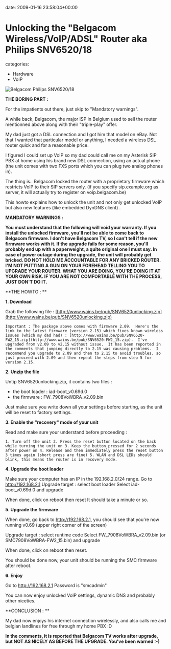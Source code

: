 


date: 2009-01-16 23:58:04+00:00


# Unlocking the "Belgacom Wireless/VoIP/ADSL" Router aka Philips SNV6520/18

categories:
- Hardware
- VoIP


![Belgacom Philips SNV6520/18](https://blog.wains.be/library/images/00-imageshack.jpg)

**THE BORING PART :**

For the impatients out there, just skip to "Mandatory warnings".

A while back, Belgacom, the major ISP in Belgium used to sell the router mentionned above along with their "triple-play" offer.

My dad just got a DSL connection and I got him that model on eBay. Not that I wanted that particular model or anything, I needed a wireless DSL router quick and for a reasonable price.

I figured I could set up VoIP so my dad could call me on my Asterisk SIP PBX at home using his brand new DSL connection, using an actual phone (the unit comes with two FXS ports which you can plug two analog phones in).

The thing is.. Belgacom locked the router with a proprietary firmware which restricts VoIP to their SIP servers only.
(if you specify sip.example.org as server, it will actually try to register on voip.belgacom.be)

This howto explains how to unlock the unit and not only get unlocked VoIP but also new features (like embedded DynDNS client) .

**MANDATORY WARNINGS :**

**You must understand that the following will void your warranty. 
If you install the unlocked firmware, you'll not be able to come back to Belgacom firmware. 
I don't have Belgacom TV, so I can't tell if the new firmware works with it.
If the upgrade fails for some reason, you'll probably end up with a paperweight, a quite original one I must say.
In case of power outage during the upgrade, the unit will probably get bricked.
DO NOT HOLD ME ACCOUNTABLE FOR ANY BRICKED ROUTER. I'M NOT PUTTING A GUN ON YOUR FOREHEAD TELLING YOU TO UPGRADE YOUR ROUTER. WHAT YOU ARE DOING, YOU'RE DOING IT AT YOUR OWN RISK. IF YOU ARE NOT COMFORTABLE WITH THE PROCESS, JUST DON'T DO IT.**

**THE HOWTO : **

**1. Download**

Grab the following file : [http://www.wains.be/pub/SNV6520unlocking.zip](http://www.wains.be/pub/SNV6520unlocking.zip)

`Important : The package above comes with firmware 2.09. 
Here's the link to the latest firmware (version 2.15) which fixes known wireless issues (which my dad had) : [http://www.wains.be/pub/SNV6520-FW2_15.zip](http://www.wains.be/pub/SNV6520-FW2_15.zip). 
I've upgraded from v2.09 to v2.15 without issue. 
It has been reported in the comments that jumping directly to 2.15 was causing problems. 
I recommend you upgrade to 2.09 and then to 2.15 to avoid troubles, so just proceed with 2.09 and then repeat the steps from step 5 for version 2.15.`

**2. Unzip the file**

Untip SNV6520unlocking.zip, it contains two files :
- the boot loader : iad-boot_v0.69d.0
- the firmware : FW_7908VoWBRA_v2.09.bin

Just make sure you write down all your settings before starting, as the unit will be reset to factory settings.

**3. Enable the "recovery" mode of your unit**

Read and make sure your understand before proceeding :

`1. Turn off the unit
2. Press the reset button located on the back while turning the unit on
3. Keep the button pressed for 2 seconds after power on
4. Release and then immediately press the reset button 3 times again (short press are fine)
5. WLAN and DSL LEDs should blink, this means the router is in recovery mode.`

**4. Upgrade the boot loader**

Make sure your computer has an IP in the 192.168.2.0/24 range.
Go to http://192.168.2.1
Upgrade target : select boot loader
Select iad-boot_v0.69d.0 and upgrade

When done, click on reboot then reset
It should take a minute or so.

**5. Upgrade the firmware**

When done, go back to http://192.168.2.1, you should see that you're now running v0.69 (upper right corner of the screen)

Upgrade target : select runtime code
Select FW_7908VoWBRA_v2.09.bin (or SMC7908VoWBRA-FW2_15.bin) and upgrade

When done, click on reboot then reset.

You should be done now, your unit should be running the SMC firmware after reboot.

**6. Enjoy**

Go to http://192.168.2.1
Password is "smcadmin"

You can now enjoy unlocked VoIP settings, dynamic DNS and probably other niceties.

**CONCLUSION : **

My dad now enjoys his internet connection wirelessly, and also calls me and belgian landlines for free through my home PBX :D

**In the comments, it is reported that Belgacom TV works after upgrade, but NOT AS NICELY AS BEFORE THE UPGRADE. You've been warned :-)**
